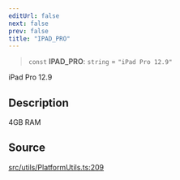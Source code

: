 ```yaml
---
editUrl: false
next: false
prev: false
title: "IPAD_PRO"
---
```


> `const` **IPAD\_PRO**: `string` = `"iPad Pro 12.9"`

iPad Pro 12.9

## Description

4GB RAM

## Source

[src/utils/PlatformUtils.ts:209](https://github.com/relishinc/dill-pixel/blob/c79d8e8552aaa0f13a29535c819ae67d025b4669/src/utils/PlatformUtils.ts#L209)

